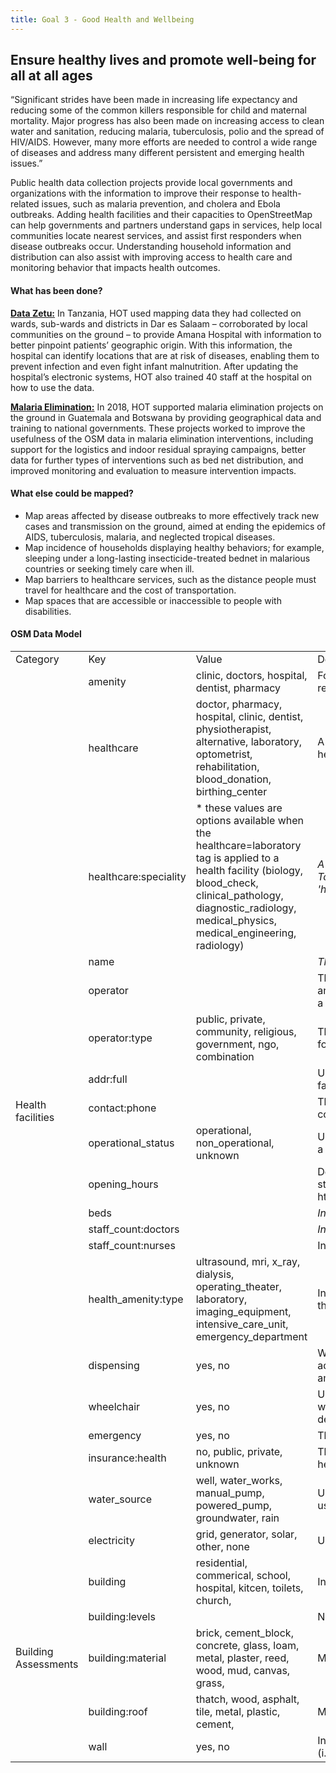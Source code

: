 ```yaml
---
title: Goal 3 - Good Health and Wellbeing
---
```


## Ensure healthy lives and promote well-being for all at all ages

“Significant strides have been made in increasing life expectancy and reducing some of the common killers responsible for child and maternal mortality. Major progress has also been made on increasing access to clean water and sanitation, reducing malaria, tuberculosis, polio and the spread of HIV/AIDS. However, many more efforts are needed to control a wide range of diseases and address many different persistent and emerging health issues.”

Public health data collection projects provide local governments and organizations with the information to improve their response to health-related issues, such as malaria prevention, and cholera and Ebola outbreaks. Adding health facilities and their capacities to OpenStreetMap can help governments and partners understand gaps in services, help local communities locate nearest services, and assist first responders when disease outbreaks occur. Understanding household information and distribution can also assist with improving access to health care and monitoring behavior that impacts health outcomes. 


#### What has been done?  

**[Data Zetu:](http://datazetu.dlab.or.tz/)** In Tanzania, HOT used mapping data they had collected on wards, sub-wards and districts in Dar es Salaam – corroborated by local communities on the ground – to provide Amana Hospital with information to better pinpoint patients’ geographic origin. With this information, the hospital can identify locations that are at risk of diseases, enabling them to prevent infection and even fight infant malnutrition. After updating the hospital’s electronic systems, HOT also trained 40 staff at the hospital on how to use the data.

**[Malaria Elimination:](https://www.hotosm.org/updates/field-surveying-in-botswana-to-support-the-national-malaria-programme/)** In 2018, HOT supported malaria elimination projects on the ground in Guatemala and Botswana by providing geographical data and training to national governments. These projects worked to improve the usefulness of the OSM data in malaria elimination interventions, including support for the logistics and indoor residual spraying campaigns, better data for further types of interventions such as bed net distribution, and improved monitoring and evaluation to measure intervention impacts. 


#### What else could be mapped?



*   Map areas affected by disease outbreaks to more effectively track new cases and transmission on the ground, aimed at ending the epidemics of AIDS, tuberculosis, malaria, and neglected tropical diseases. 
*   Map incidence of households displaying healthy behaviors; for example, sleeping under a long-lasting insecticide-treated bednet in malarious countries or seeking timely care when ill. 
*   Map barriers to healthcare services, such as the distance people must travel for healthcare and the cost of transportation. 
*   Map spaces that are accessible or inaccessible to people with disabilities. 


#### OSM Data Model 


<table>
  <tr>
   <td>Category
   </td>
   <td>Key
   </td>
   <td>Value
   </td>
   <td>Description/notes
   </td>
  </tr>
  <tr>
   <td rowspan="20" >Health facilities
   </td>
   <td>amenity
   </td>
   <td>clinic, doctors, hospital, dentist, pharmacy
   </td>
   <td>For describing useful and important facilities for visitors and residents
   </td>
  </tr>
  <tr>
   <td>healthcare
   </td>
   <td>doctor, pharmacy, hospital, clinic, dentist, physiotherapist, alternative, laboratory, optometrist, rehabilitation, blood_donation, birthing_center
   </td>
   <td>A key to tag all places that provide healthcare (are part of the healthcare sector)
   </td>
  </tr>
  <tr>
   <td>healthcare:speciality
   </td>
   <td>* these values are options available when the healthcare=laboratory tag is applied to a health facility (biology, blood_check, clinical_pathology, diagnostic_radiology, medical_physics, medical_engineering, radiology)
   </td>
   <td><em>A key to detail the special services provided by a healthcare facility. To be used in conjuction with the 'healthcare=*' tag. For example 'healthcare=laboratory', and 'healthcare:speciality=blood_check'</em>
   </td>
  </tr>
  <tr>
   <td>name
   </td>
   <td><name of health facility>
   </td>
   <td><em>The primary tag used for naming an element</em>
   </td>
  </tr>
  <tr>
   <td>operator
   </td>
   <td><name of operator>
   </td>
   <td>The operator tag is used to name a company, corporation, person or any other entity who is directly in charge of the current operation of a map object
   </td>
  </tr>
  <tr>
   <td>operator:type
   </td>
   <td>public, private, community, religious, government, ngo, combination
   </td>
   <td>This tag is used to give more information about the type of operator for a feature
   </td>
  </tr>
  <tr>
   <td>addr:full
   </td>
   <td><full address>
   </td>
   <td>Used for a full-text, often multi-line, address for buildings and facilities
   </td>
  </tr>
  <tr>
   <td>contact:phone
   </td>
   <td><phone number>
   </td>
   <td>The contact tag is the prefix for several contact:* keys to describe contacts
   </td>
  </tr>
  <tr>
   <td>operational_status
   </td>
   <td>operational, non_operational, unknown
   </td>
   <td>Used to document an observation of the current functional status of a mapped feature
   </td>
  </tr>
  <tr>
   <td>opening_hours
   </td>
   <td><days/times of opening>
   </td>
   <td>Describes when something is open or closed. There is a specific standard format for this data https://wiki.openstreetmap.org/wiki/Key:opening_hours/specification
   </td>
  </tr>
  <tr>
   <td>beds
   </td>
   <td><number of beds>
   </td>
   <td><em>Indicates the number of beds in a hotel or hospital</em>
   </td>
  </tr>
  <tr>
   <td>staff_count:doctors
   </td>
   <td><number of doctors>
   </td>
   <td><em>Indicates the number of doctors in a hospital</em>
   </td>
  </tr>
  <tr>
   <td>staff_count:nurses
   </td>
   <td><number of nurses>
   </td>
   <td>Indicates the number of nurses in a hospital
   </td>
  </tr>
  <tr>
   <td>health_amenity:type
   </td>
   <td>ultrasound, mri, x_ray, dialysis, operating_theater, laboratory, imaging_equipment, intensive_care_unit, emergency_department
   </td>
   <td>Indicates what type of speciality medical equipment is available at the healthsite
   </td>
  </tr>
  <tr>
   <td>dispensing
   </td>
   <td>yes, no
   </td>
   <td>Whether a pharmacy dispenses prescription drugs or not. Used to add information to something that is already tagged as amenity=pharmacy
   </td>
  </tr>
  <tr>
   <td>wheelchair
   </td>
   <td>yes, no
   </td>
   <td>Used to mark places or ways that are suitable to be used with a wheelchair and a person with a disability who uses another mobility device (like a walker)
   </td>
  </tr>
  <tr>
   <td>emergency
   </td>
   <td>yes, no
   </td>
   <td>This key describes various emergency services
   </td>
  </tr>
  <tr>
   <td>insurance:health
   </td>
   <td>no, public, private, unknown
   </td>
   <td>This key describes the type of health insurance accepted at the healthsite
   </td>
  </tr>
  <tr>
   <td>water_source
   </td>
   <td>well, water_works, manual_pump, powered_pump, groundwater, rain
   </td>
   <td>Used to indicate the source of the water for features that provide or use water
   </td>
  </tr>
  <tr>
   <td>electricity
   </td>
   <td>grid, generator, solar, other, none
   </td>
   <td>Used to indicate the source of the power generated
   </td>
  </tr>
  <tr>
   <td rowspan="5" >Building Assessments
   </td>
   <td>building
   </td>
   <td>residential, commerical, school, hospital, kitcen, toilets, church, <other>
   </td>
   <td>Indicates the useage(s) of the building.
   </td>
  </tr>
  <tr>
   <td>building:levels
   </td>
   <td><number of levels>
   </td>
   <td>Number of levels in the building
   </td>
  </tr>
  <tr>
   <td>building:material
   </td>
   <td>brick, cement_block, concrete, glass, loam, metal, plaster, reed, wood, mud, canvas, grass, <other>
   </td>
   <td>Material(s) used in wall construction
   </td>
  </tr>
  <tr>
   <td>building:roof
   </td>
   <td>thatch, wood, asphalt, tile, metal, plastic, cement, <other>
   </td>
   <td>Material(s) used in roof construction
   </td>
  </tr>
  <tr>
   <td>wall
   </td>
   <td>yes, no
   </td>
   <td>Indicates whether or not a structure can be considered fully walled (i.e. four walls) or if a stucture is open (i.e. three walls or fewer).
   </td>
  </tr>
</table>
